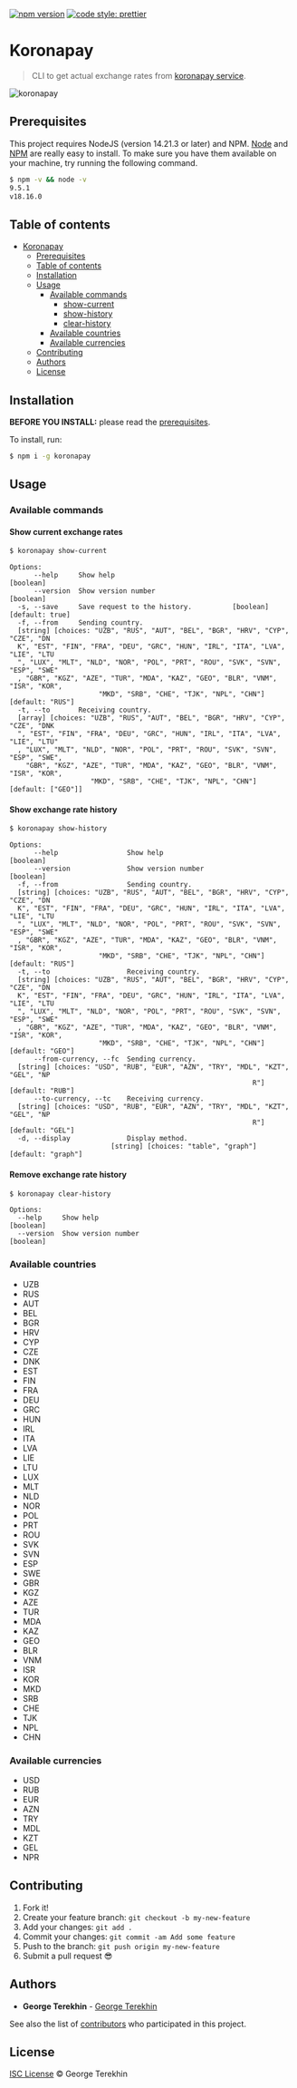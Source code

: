 [![npm version](https://badge.fury.io/js/koronapay.svg)](https://badge.fury.io/js/koronapay)
[![code style: prettier](https://img.shields.io/badge/code_style-prettier-ff69b4.svg?style=flat-square)](https://github.com/prettier/prettier)

# Koronapay

> CLI to get actual exchange rates from [koronapay service](https://koronapay.com/transfers/online/).

![koronapay](https://github.com/terekhin-g/koronapay/blob/develop/readme/)

## Prerequisites

This project requires NodeJS (version 14.21.3 or later) and NPM.
[Node](http://nodejs.org/) and [NPM](https://npmjs.org/) are really easy to install.
To make sure you have them available on your machine,
try running the following command.

```sh
$ npm -v && node -v
9.5.1
v18.16.0
```

## Table of contents

- [Koronapay](#koronapay)
    - [Prerequisites](#prerequisites)
    - [Table of contents](#table-of-contents)
    - [Installation](#installation)
    - [Usage](#usage)
        - [Available commands](#available-commands)
          - [show-current](#show-current-exchange-rates)
          - [show-history](#show-exchange-rate-history)
          - [clear-history](#remove-exchange-rate-history)
        - [Available countries](#available-countries)
        - [Available currencies](#available-currencies)
    - [Contributing](#contributing)
    - [Authors](#authors)
    - [License](#license)

## Installation

**BEFORE YOU INSTALL:** please read the [prerequisites](#prerequisites).

To install, run:

```sh
$ npm i -g koronapay
```

## Usage

### Available commands

#### Show current exchange rates

```sh
$ koronapay show-current
```

```
Options:
      --help     Show help                                             [boolean]
      --version  Show version number                                   [boolean]
  -s, --save     Save request to the history.          [boolean] [default: true]
  -f, --from     Sending country.
  [string] [choices: "UZB", "RUS", "AUT", "BEL", "BGR", "HRV", "CYP", "CZE", "DN
  K", "EST", "FIN", "FRA", "DEU", "GRC", "HUN", "IRL", "ITA", "LVA", "LIE", "LTU
  ", "LUX", "MLT", "NLD", "NOR", "POL", "PRT", "ROU", "SVK", "SVN", "ESP", "SWE"
  , "GBR", "KGZ", "AZE", "TUR", "MDA", "KAZ", "GEO", "BLR", "VNM", "ISR", "KOR",
                      "MKD", "SRB", "CHE", "TJK", "NPL", "CHN"] [default: "RUS"]
  -t, --to       Receiving country.
  [array] [choices: "UZB", "RUS", "AUT", "BEL", "BGR", "HRV", "CYP", "CZE", "DNK
  ", "EST", "FIN", "FRA", "DEU", "GRC", "HUN", "IRL", "ITA", "LVA", "LIE", "LTU"
  , "LUX", "MLT", "NLD", "NOR", "POL", "PRT", "ROU", "SVK", "SVN", "ESP", "SWE",
    "GBR", "KGZ", "AZE", "TUR", "MDA", "KAZ", "GEO", "BLR", "VNM", "ISR", "KOR",
                    "MKD", "SRB", "CHE", "TJK", "NPL", "CHN"] [default: ["GEO"]]
```

#### Show exchange rate history

```sh
$ koronapay show-history
```

```
Options:
      --help                 Show help                                 [boolean]
      --version              Show version number                       [boolean]
  -f, --from                 Sending country.
  [string] [choices: "UZB", "RUS", "AUT", "BEL", "BGR", "HRV", "CYP", "CZE", "DN
  K", "EST", "FIN", "FRA", "DEU", "GRC", "HUN", "IRL", "ITA", "LVA", "LIE", "LTU
  ", "LUX", "MLT", "NLD", "NOR", "POL", "PRT", "ROU", "SVK", "SVN", "ESP", "SWE"
  , "GBR", "KGZ", "AZE", "TUR", "MDA", "KAZ", "GEO", "BLR", "VNM", "ISR", "KOR",
                      "MKD", "SRB", "CHE", "TJK", "NPL", "CHN"] [default: "RUS"]
  -t, --to                   Receiving country.
  [string] [choices: "UZB", "RUS", "AUT", "BEL", "BGR", "HRV", "CYP", "CZE", "DN
  K", "EST", "FIN", "FRA", "DEU", "GRC", "HUN", "IRL", "ITA", "LVA", "LIE", "LTU
  ", "LUX", "MLT", "NLD", "NOR", "POL", "PRT", "ROU", "SVK", "SVN", "ESP", "SWE"
  , "GBR", "KGZ", "AZE", "TUR", "MDA", "KAZ", "GEO", "BLR", "VNM", "ISR", "KOR",
                      "MKD", "SRB", "CHE", "TJK", "NPL", "CHN"] [default: "GEO"]
      --from-currency, --fc  Sending currency.
  [string] [choices: "USD", "RUB", "EUR", "AZN", "TRY", "MDL", "KZT", "GEL", "NP
                                                            R"] [default: "RUB"]
      --to-currency, --tc    Receiving currency.
  [string] [choices: "USD", "RUB", "EUR", "AZN", "TRY", "MDL", "KZT", "GEL", "NP
                                                            R"] [default: "GEL"]
  -d, --display              Display method.
                         [string] [choices: "table", "graph"] [default: "graph"]
```

#### Remove exchange rate history

```sh
$ koronapay clear-history
```

```
Options:
  --help     Show help                                                 [boolean]
  --version  Show version number                                       [boolean]
```

### Available countries

- UZB
- RUS
- AUT
- BEL
- BGR
- HRV
- CYP
- CZE
- DNK
- EST
- FIN
- FRA
- DEU
- GRC
- HUN
- IRL
- ITA
- LVA
- LIE
- LTU
- LUX
- MLT
- NLD
- NOR
- POL
- PRT
- ROU
- SVK
- SVN
- ESP
- SWE
- GBR
- KGZ
- AZE
- TUR
- MDA
- KAZ
- GEO
- BLR
- VNM
- ISR
- KOR
- MKD
- SRB
- CHE
- TJK
- NPL
- CHN

### Available currencies

- USD
- RUB
- EUR
- AZN
- TRY
- MDL
- KZT
- GEL
- NPR

## Contributing

1.  Fork it!
2.  Create your feature branch: `git checkout -b my-new-feature`
3.  Add your changes: `git add .`
4.  Commit your changes: `git commit -am Add some feature`
5.  Push to the branch: `git push origin my-new-feature`
6.  Submit a pull request :sunglasses:

## Authors

* **George Terekhin** - [George Terekhin](https://github.com/terekhin-g)

See also the list of [contributors](https://github.com/terekhin-g/koronapay/graphs/contributors) who participated in this project.

## License

[ISC License](https://github.com/terekhin-g/koronapay/blob/develop/LICENSE.md) © George Terekhin
